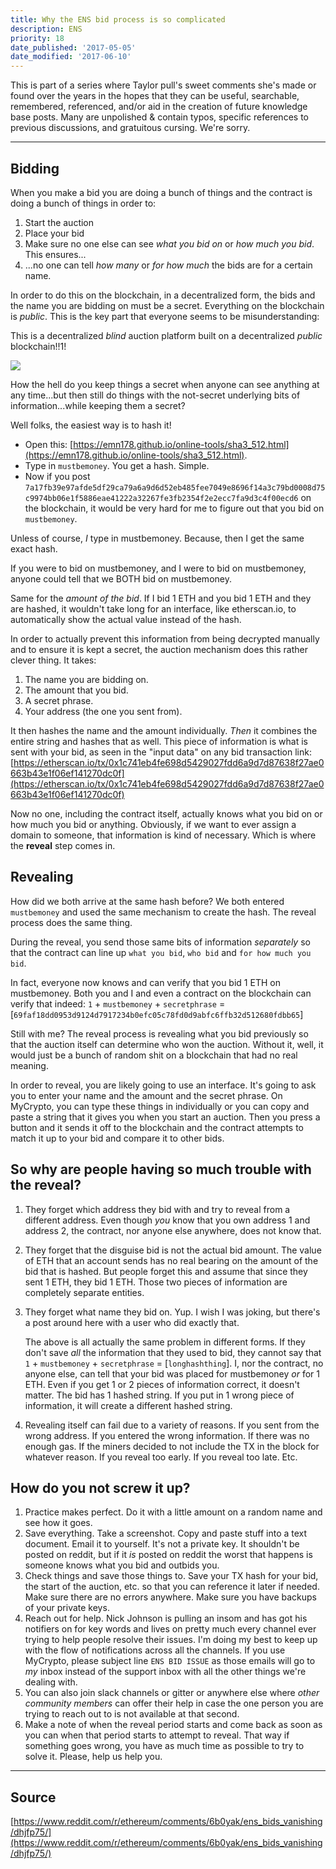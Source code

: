 ```yaml
---
title: Why the ENS bid process is so complicated
description: ENS
priority: 18
date_published: '2017-05-05'
date_modified: '2017-06-10'
---
```


This is part of a series where Taylor pull's sweet comments she's made or found over the years in the hopes that they can be useful, searchable, remembered, referenced, and/or aid in the creation of future knowledge base posts. Many are unpolished & contain typos, specific references to previous discussions, and gratuitous cursing. We're sorry.

---

## Bidding

When you make a bid you are doing a bunch of things and the contract is doing a bunch of things in order to:

1. Start the auction
2. Place your bid
3. Make sure no one else can see *what you bid on* or *how much you bid*. This ensures...
4. ...no one can tell *how many* or *for how much* the bids are for a certain name.

In order to do this on the blockchain, in a decentralized form, the bids and the name you are bidding on must be a secret. Everything on the blockchain is *public*. This is the key part that everyone seems to be misunderstanding:

This is a decentralized *blind* auction platform built on a decentralized *public* blockchain!!1!

![](https://media.giphy.com/media/KI9oNS4JBemyI/giphy.gif)

How the hell do you keep things a secret when anyone can see anything at any time...but then still do things with the not-secret underlying bits of information...while keeping them a secret?

Well folks, the easiest way is to hash it!

* Open this: [https://emn178.github.io/online-tools/sha3_512.html](https://emn178.github.io/online-tools/sha3_512.html).
* Type in `mustbemoney`. You get a hash. Simple.
* Now if you post `7a17fb39e97afde5df29ca79a6a9d6d52eb485fee7049e8696f14a3c79bd0008d75c9974bb06e1f5886eae41222a32267fe3fb2354f2e2ecc7fa9d3c4f00ecd6` on the blockchain, it would be very hard for me to figure out that you bid on `mustbemoney`.

Unless of course, *I* type in mustbemoney. Because, then I get the same exact hash.

If you were to bid on mustbemoney, and I were to bid on mustbemoney, anyone could tell that we BOTH bid on mustbemoney.

Same for the *amount of the bid*. If I bid 1 ETH and you bid 1 ETH and they are hashed, it wouldn't take long for an interface, like etherscan.io, to automatically show the actual value instead of the hash.

In order to actually prevent this information from being decrypted manually and to ensure it is kept a secret, the auction mechanism does this rather clever thing. It takes:

1. The name you are bidding on.
2. The amount that you bid.
3. A secret phrase.
4. Your address (the one you sent from).

It then hashes the name and the amount individually. *Then* it combines the entire string and hashes that as well. This piece of information is what is sent with your bid, as seen in the "input data" on any bid transaction link: [https://etherscan.io/tx/0x1c741eb4fe698d5429027fdd6a9d7d87638f27ae0663b43e1f06ef141270dc0f](https://etherscan.io/tx/0x1c741eb4fe698d5429027fdd6a9d7d87638f27ae0663b43e1f06ef141270dc0f)

Now no one, including the contract itself, actually knows what you bid on or how much you bid or anything. Obviously, if we want to ever assign a domain to someone, that information is kind of necessary. Which is where the **reveal** step comes in.

## Revealing

How did we both arrive at the same hash before? We both entered `mustbemoney` and used the same mechanism to create the hash. The reveal process does the same thing.

During the reveal, you send those same bits of information *separately* so that the contract can line up `what you bid`, `who bid` and `for how much you bid`.

In fact, everyone now knows and can verify that you bid 1 ETH on mustbemoney. Both you and I and even a contract on the blockchain can verify that indeed: `1` + `mustbemoney` + `secretphrase` = [`69faf18dd0953d9124d7917234b0efc05c78fd0d9abfc6ffb32d512680fdbb65`]

Still with me? The reveal process is revealing what you bid previously so that the auction itself can determine who won the auction. Without it, well, it would just be a bunch of random shit on a blockchain that had no real meaning.

In order to reveal, you are likely going to use an interface. It's going to ask you to enter your name and the amount and the secret phrase. On MyCrypto, you can type these things in individually or you can copy and paste a string that it gives you when you start an auction. Then you press a button and it sends it off to the blockchain and the contract attempts to match it up to your bid and compare it to other bids.

## So why are people having so much trouble with the reveal?

1. They forget which address they bid with and try to reveal from a different address. Even though *you* know that you own address 1 and address 2, the contract, nor anyone else anywhere, does not know that.

2. They forget that the disguise bid is not the actual bid amount. The value of ETH that an account sends has no real bearing on the amount of the bid that is hashed. But people forget this and assume that since they sent 1 ETH, they bid 1 ETH. Those two pieces of information are completely separate entities.

3. They forget what name they bid on. Yup. I wish I was joking, but there's a post around here with a user who did exactly that.

   The above is all actually the same problem in different forms. If they don't save *all* the information that they used to bid, they cannot say that `1` + `mustbemoney` + `secretphrase` = [`longhashthing`]. I, nor the contract, no anyone else, can tell that your bid was placed for mustbemoney *or* for 1 ETH. Even if you get 1 or 2 pieces of information correct, it doesn't matter. The bid has 1 hashed string. If you put in 1 wrong piece of information, it will create a different hashed string.

4. Revealing itself can fail due to a variety of reasons. If you sent from the wrong address. If you entered the wrong information. If there was no enough gas. If the miners decided to not include the TX in the block for whatever reason. If you reveal too early. If you reveal too late. Etc.

## How do you not screw it up?

1. Practice makes perfect. Do it with a little amount on a random name and see how it goes.
2. Save everything. Take a screenshot. Copy and paste stuff into a text document. Email it to yourself. It's not a private key. It shouldn't be posted on reddit, but if it *is* posted on reddit the worst that happens is someone knows what you bid and outbids you.
3. Check things and save those things to. Save your TX hash for your bid, the start of the auction, etc. so that you can reference it later if needed. Make sure there are no errors anywhere. Make sure you have backups of your private keys.
4. Reach out for help. Nick Johnson is pulling an insom and has got his notifiers on for key words and lives on pretty much every channel ever trying to help people resolve their issues. I'm doing my best to keep up with the flow of notifications across all the channels. If you use MyCrypto, please subject line `ENS BID ISSUE` as those emails will go to *my* inbox instead of the support inbox with all the other things we're dealing with.
5. You can also join slack channels or gitter or anywhere else where *other community members* can offer their help in case the one person you are trying to reach out to is not available at that second.
6. Make a note of when the reveal period starts and come back as soon as you can when that period starts to attempt to reveal. That way if something goes wrong, you have as much time as possible to try to solve it. Please, help us help you.

---

## Source

[https://www.reddit.com/r/ethereum/comments/6b0yak/ens_bids_vanishing/dhjfp75/](https://www.reddit.com/r/ethereum/comments/6b0yak/ens_bids_vanishing/dhjfp75/)
